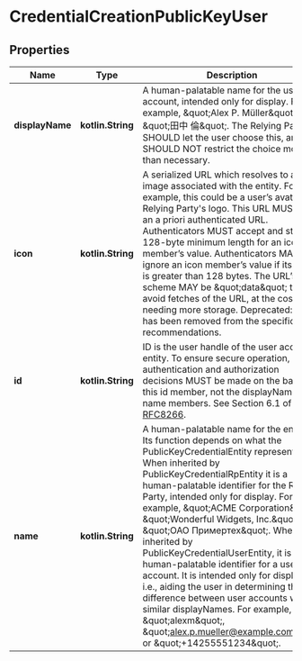 
# CredentialCreationPublicKeyUser

## Properties
Name | Type | Description | Notes
------------ | ------------- | ------------- | -------------
**displayName** | **kotlin.String** | A human-palatable name for the user account, intended only for display. For example, \&quot;Alex P. Müller\&quot; or \&quot;田中 倫\&quot;. The Relying Party SHOULD let the user choose this, and SHOULD NOT restrict the choice more than necessary. |  [optional]
**icon** | **kotlin.String** | A serialized URL which resolves to an image associated with the entity. For example, this could be a user’s avatar or a Relying Party&#39;s logo. This URL MUST be an a priori authenticated URL. Authenticators MUST accept and store a 128-byte minimum length for an icon member’s value. Authenticators MAY ignore an icon member’s value if its length is greater than 128 bytes. The URL’s scheme MAY be \&quot;data\&quot; to avoid fetches of the URL, at the cost of needing more storage.  Deprecated: this has been removed from the specification recommendations. |  [optional]
**id** | **kotlin.String** | ID is the user handle of the user account entity. To ensure secure operation, authentication and authorization decisions MUST be made on the basis of this id member, not the displayName nor name members. See Section 6.1 of [RFC8266](https://www.w3.org/TR/webauthn/#biblio-rfc8266). |  [optional]
**name** | **kotlin.String** | A human-palatable name for the entity. Its function depends on what the PublicKeyCredentialEntity represents:  When inherited by PublicKeyCredentialRpEntity it is a human-palatable identifier for the Relying Party, intended only for display. For example, \&quot;ACME Corporation\&quot;, \&quot;Wonderful Widgets, Inc.\&quot; or \&quot;ОАО Примертех\&quot;.  When inherited by PublicKeyCredentialUserEntity, it is a human-palatable identifier for a user account. It is intended only for display, i.e., aiding the user in determining the difference between user accounts with similar displayNames. For example, \&quot;alexm\&quot;, \&quot;alex.p.mueller@example.com\&quot; or \&quot;+14255551234\&quot;. |  [optional]



